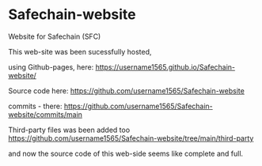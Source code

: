 # Safechain-website
Website for Safechain (SFC)

This web-site was been sucessfully hosted,

using Github-pages, here: https://username1565.github.io/Safechain-website/

Source code here: https://github.com/username1565/Safechain-website

commits - there: https://github.com/username1565/Safechain-website/commits/main

Third-party files was been added too https://github.com/username1565/Safechain-website/tree/main/third-party

and now the source code of this web-side seems like complete and full.

